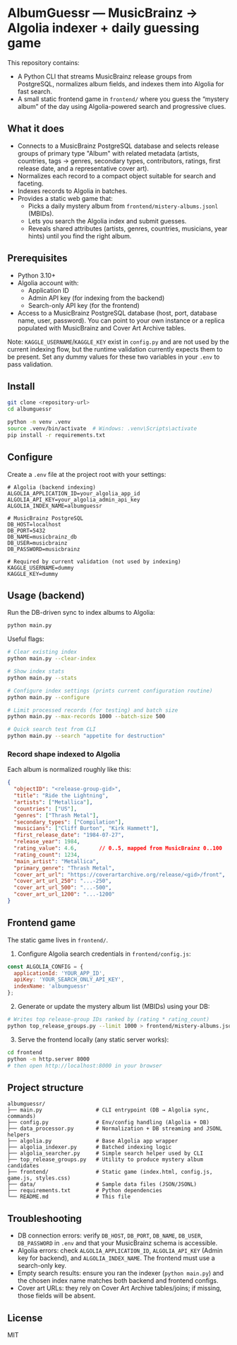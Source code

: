 # AlbumGuessr — MusicBrainz → Algolia indexer + daily guessing game

This repository contains:

- A Python CLI that streams MusicBrainz release groups from PostgreSQL, normalizes album fields, and indexes them into Algolia for fast search.
- A small static frontend game in `frontend/` where you guess the “mystery album” of the day using Algolia-powered search and progressive clues.

## What it does

- Connects to a MusicBrainz PostgreSQL database and selects release groups of primary type "Album" with related metadata (artists, countries, tags → genres, secondary types, contributors, ratings, first release date, and a representative cover art).
- Normalizes each record to a compact object suitable for search and faceting.
- Indexes records to Algolia in batches.
- Provides a static web game that:
  - Picks a daily mystery album from `frontend/mistery-albums.jsonl` (MBIDs).
  - Lets you search the Algolia index and submit guesses.
  - Reveals shared attributes (artists, genres, countries, musicians, year hints) until you find the right album.

## Prerequisites

- Python 3.10+
- Algolia account with:
  - Application ID
  - Admin API key (for indexing from the backend)
  - Search-only API key (for the frontend)
- Access to a MusicBrainz PostgreSQL database (host, port, database name, user, password). You can point to your own instance or a replica populated with MusicBrainz and Cover Art Archive tables.

Note: `KAGGLE_USERNAME`/`KAGGLE_KEY` exist in `config.py` and are not used by the current indexing flow, but the runtime validation currently expects them to be present. Set any dummy values for these two variables in your `.env` to pass validation.

## Install

```bash
git clone <repository-url>
cd albumguessr

python -m venv .venv
source .venv/bin/activate  # Windows: .venv\Scripts\activate
pip install -r requirements.txt
```

## Configure

Create a `.env` file at the project root with your settings:

```env
# Algolia (backend indexing)
ALGOLIA_APPLICATION_ID=your_algolia_app_id
ALGOLIA_API_KEY=your_algolia_admin_api_key
ALGOLIA_INDEX_NAME=albumguessr

# MusicBrainz PostgreSQL
DB_HOST=localhost
DB_PORT=5432
DB_NAME=musicbrainz_db
DB_USER=musicbrainz
DB_PASSWORD=musicbrainz

# Required by current validation (not used by indexing)
KAGGLE_USERNAME=dummy
KAGGLE_KEY=dummy
```

## Usage (backend)

Run the DB-driven sync to index albums to Algolia:

```bash
python main.py
```

Useful flags:

```bash
# Clear existing index
python main.py --clear-index

# Show index stats
python main.py --stats

# Configure index settings (prints current configuration routine)
python main.py --configure

# Limit processed records (for testing) and batch size
python main.py --max-records 1000 --batch-size 500

# Quick search test from CLI
python main.py --search "appetite for destruction"
```

### Record shape indexed to Algolia

Each album is normalized roughly like this:

```json
{
  "objectID": "<release-group-gid>",
  "title": "Ride the Lightning",
  "artists": ["Metallica"],
  "countries": ["US"],
  "genres": ["Thrash Metal"],
  "secondary_types": ["Compilation"],
  "musicians": ["Cliff Burton", "Kirk Hammett"],
  "first_release_date": "1984-07-27",
  "release_year": 1984,
  "rating_value": 4.6,       // 0..5, mapped from MusicBrainz 0..100
  "rating_count": 1234,
  "main_artist": "Metallica",
  "primary_genre": "Thrash Metal",
  "cover_art_url": "https://coverartarchive.org/release/<gid>/front",
  "cover_art_url_250": "...-250",
  "cover_art_url_500": "...-500",
  "cover_art_url_1200": "...-1200"
}
```

## Frontend game

The static game lives in `frontend/`.

1) Configure Algolia search credentials in `frontend/config.js`:

```js
const ALGOLIA_CONFIG = {
  applicationId: 'YOUR_APP_ID',
  apiKey: 'YOUR_SEARCH_ONLY_API_KEY',
  indexName: 'albumguessr'
};
```

2) Generate or update the mystery album list (MBIDs) using your DB:

```bash
# Writes top release-group IDs ranked by (rating * rating_count)
python top_release_groups.py --limit 1000 > frontend/mistery-albums.jsonl
```

3) Serve the frontend locally (any static server works):

```bash
cd frontend
python -m http.server 8000
# then open http://localhost:8000 in your browser
```

## Project structure

```
albumguessr/
├── main.py                 # CLI entrypoint (DB → Algolia sync, commands)
├── config.py               # Env/config handling (Algolia + DB)
├── data_processor.py       # Normalization + DB streaming and JSONL helpers
├── algolia.py              # Base Algolia app wrapper
├── algolia_indexer.py      # Batched indexing logic
├── algolia_searcher.py     # Simple search helper used by CLI
├── top_release_groups.py   # Utility to produce mystery album candidates
├── frontend/               # Static game (index.html, config.js, game.js, styles.css)
├── data/                   # Sample data files (JSON/JSONL)
├── requirements.txt        # Python dependencies
└── README.md               # This file
```

## Troubleshooting

- DB connection errors: verify `DB_HOST`, `DB_PORT`, `DB_NAME`, `DB_USER`, `DB_PASSWORD` in `.env` and that your MusicBrainz schema is accessible.
- Algolia errors: check `ALGOLIA_APPLICATION_ID`, `ALGOLIA_API_KEY` (Admin key for backend), and `ALGOLIA_INDEX_NAME`. The frontend must use a search-only key.
- Empty search results: ensure you ran the indexer (`python main.py`) and the chosen index name matches both backend and frontend configs.
- Cover art URLs: they rely on Cover Art Archive tables/joins; if missing, those fields will be absent.

## License

MIT
